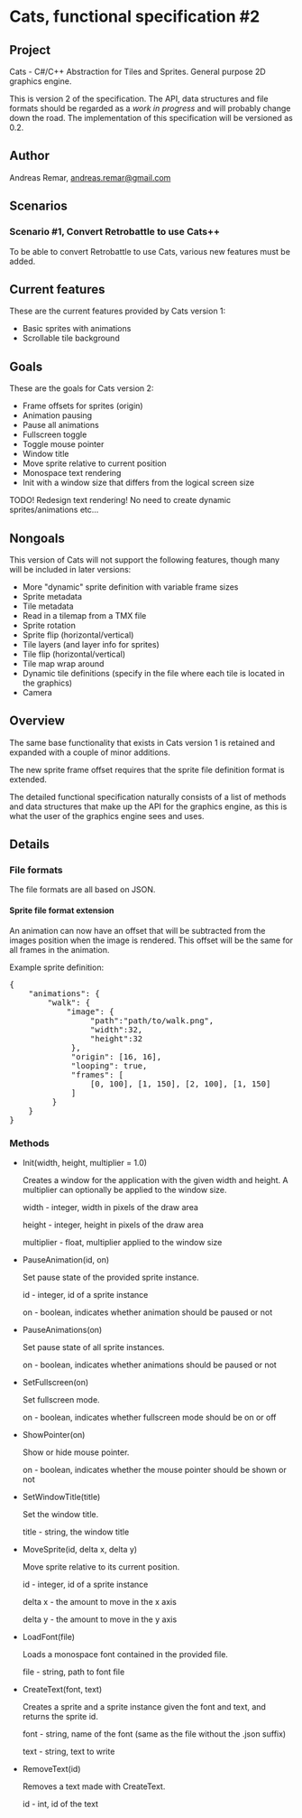 Cats, functional specification #2
=================================

Project
-------

Cats - C#/C++ Abstraction for Tiles and Sprites. General purpose 2D
graphics engine.

This is version 2 of the specification. The API, data structures and
file formats should be regarded as a _work in progress_ and will
probably change down the road. The implementation of this
specification will be versioned as 0.2.


Author
------

Andreas Remar, andreas.remar@gmail.com


Scenarios
---------

### Scenario #1, Convert Retrobattle to use Cats++

To be able to convert Retrobattle to use Cats, various new features must be
added.


Current features
----------------

These are the current features provided by Cats version 1:

* Basic sprites with animations
* Scrollable tile background


Goals
-----

These are the goals for Cats version 2:

* Frame offsets for sprites (origin)
* Animation pausing
* Pause all animations
* Fullscreen toggle
* Toggle mouse pointer
* Window title
* Move sprite relative to current position
* Monospace text rendering
* Init with a window size that differs from the logical screen size

TODO! Redesign text rendering! No need to create dynamic
sprites/animations etc...

Nongoals
--------

This version of Cats will not support the following features, though many
will be included in later versions:

* More "dynamic" sprite definition with variable frame sizes
* Sprite metadata
* Tile metadata
* Read in a tilemap from a TMX file
* Sprite rotation
* Sprite flip (horizontal/vertical)
* Tile layers (and layer info for sprites)
* Tile flip (horizontal/vertical)
* Tile map wrap around
* Dynamic tile definitions (specify in the file where each tile is
  located in the graphics)
* Camera


Overview
--------

The same base functionality that exists in Cats version 1 is retained and
expanded with a couple of minor additions.

The new sprite frame offset requires that the sprite file definition format
is extended.

The detailed functional specification naturally consists of a list of
methods and data structures that make up the API for the graphics
engine, as this is what the user of the graphics engine sees and uses.


Details
-------

### File formats

The file formats are all based on JSON.

#### Sprite file format extension

An animation can now have an offset that will be subtracted from the images
position when the image is rendered. This offset will be the same for all
frames in the animation.

Example sprite definition:

<pre>
{
    "animations": {
        "walk": {
            "image": {
                 "path":"path/to/walk.png",
                 "width":32,
                 "height":32
             },
             "origin": [16, 16],
             "looping": true,
             "frames": [
                 [0, 100], [1, 150], [2, 100], [1, 150]
             ]
         }
	}
}
</pre>

### Methods

* Init(width, height, multiplier = 1.0)

  Creates a window for the application with the given width and
  height. A multiplier can optionally be applied to the window size.

  width - integer, width in pixels of the draw area

  height - integer, height in pixels of the draw area

  multiplier - float, multiplier applied to the window size

* PauseAnimation(id, on)

  Set pause state of the provided sprite instance.

  id - integer, id of a sprite instance

  on - boolean, indicates whether animation should be paused or not

* PauseAnimations(on)

  Set pause state of all sprite instances.

  on - boolean, indicates whether animations should be paused or not

* SetFullscreen(on)

  Set fullscreen mode.

  on - boolean, indicates whether fullscreen mode should be on or off

* ShowPointer(on)

  Show or hide mouse pointer.

  on - boolean, indicates whether the mouse pointer should be shown or not

* SetWindowTitle(title)

  Set the window title.

  title - string, the window title

* MoveSprite(id, delta x, delta y)

  Move sprite relative to its current position.

  id - integer, id of a sprite instance

  delta x - the amount to move in the x axis

  delta y - the amount to move in the y axis

* LoadFont(file)

  Loads a monospace font contained in the provided file.

  file - string, path to font file

* CreateText(font, text)

  Creates a sprite and a sprite instance given the font and text, and
    returns the sprite id.

  font - string, name of the font (same as the file without the .json
    suffix)

  text - string, text to write

* RemoveText(id)

  Removes a text made with CreateText.

  id - int, id of the text
